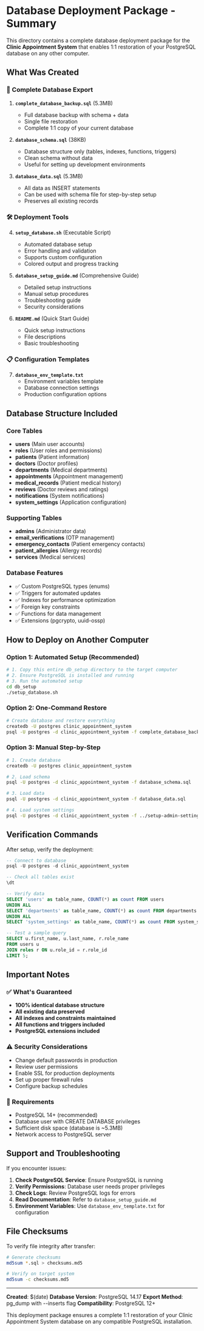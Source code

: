# Database Deployment Package - Summary

This directory contains a complete database deployment package for the **Clinic Appointment System** that enables 1:1 restoration of your PostgreSQL database on any other computer.

## What Was Created

### 📁 Complete Database Export
1. **`complete_database_backup.sql`** (5.3MB)
   - Full database backup with schema + data
   - Single file restoration
   - Complete 1:1 copy of your current database

2. **`database_schema.sql`** (38KB)
   - Database structure only (tables, indexes, functions, triggers)
   - Clean schema without data
   - Useful for setting up development environments

3. **`database_data.sql`** (5.3MB)
   - All data as INSERT statements
   - Can be used with schema file for step-by-step setup
   - Preserves all existing records

### 🛠️ Deployment Tools
4. **`setup_database.sh`** (Executable Script)
   - Automated database setup
   - Error handling and validation
   - Supports custom configuration
   - Colored output and progress tracking

5. **`database_setup_guide.md`** (Comprehensive Guide)
   - Detailed setup instructions
   - Manual setup procedures
   - Troubleshooting guide
   - Security considerations

6. **`README.md`** (Quick Start Guide)
   - Quick setup instructions
   - File descriptions
   - Basic troubleshooting

### 📋 Configuration Templates
7. **`database_env_template.txt`**
   - Environment variables template
   - Database connection settings
   - Production configuration options

## Database Structure Included

### Core Tables
- **users** (Main user accounts)
- **roles** (User roles and permissions)
- **patients** (Patient information)
- **doctors** (Doctor profiles)
- **departments** (Medical departments)
- **appointments** (Appointment management)
- **medical_records** (Patient medical history)
- **reviews** (Doctor reviews and ratings)
- **notifications** (System notifications)
- **system_settings** (Application configuration)

### Supporting Tables
- **admins** (Administrator data)
- **email_verifications** (OTP management)
- **emergency_contacts** (Patient emergency contacts)
- **patient_allergies** (Allergy records)
- **services** (Medical services)

### Database Features
- ✅ Custom PostgreSQL types (enums)
- ✅ Triggers for automated updates
- ✅ Indexes for performance optimization
- ✅ Foreign key constraints
- ✅ Functions for data management
- ✅ Extensions (pgcrypto, uuid-ossp)

## How to Deploy on Another Computer

### Option 1: Automated Setup (Recommended)
```bash
# 1. Copy this entire db_setup directory to the target computer
# 2. Ensure PostgreSQL is installed and running
# 3. Run the automated setup
cd db_setup
./setup_database.sh
```

### Option 2: One-Command Restore
```bash
# Create database and restore everything
createdb -U postgres clinic_appointment_system
psql -U postgres -d clinic_appointment_system -f complete_database_backup.sql
```

### Option 3: Manual Step-by-Step
```bash
# 1. Create database
createdb -U postgres clinic_appointment_system

# 2. Load schema
psql -U postgres -d clinic_appointment_system -f database_schema.sql

# 3. Load data
psql -U postgres -d clinic_appointment_system -f database_data.sql

# 4. Load system settings
psql -U postgres -d clinic_appointment_system -f ../setup-admin-settings.sql
```

## Verification Commands

After setup, verify the deployment:

```sql
-- Connect to database
psql -U postgres -d clinic_appointment_system

-- Check all tables exist
\dt

-- Verify data
SELECT 'users' as table_name, COUNT(*) as count FROM users
UNION ALL
SELECT 'departments' as table_name, COUNT(*) as count FROM departments
UNION ALL
SELECT 'system_settings' as table_name, COUNT(*) as count FROM system_settings;

-- Test a sample query
SELECT u.first_name, u.last_name, r.role_name 
FROM users u 
JOIN roles r ON u.role_id = r.role_id 
LIMIT 5;
```

## Important Notes

### ✅ What's Guaranteed
- **100% identical database structure**
- **All existing data preserved**
- **All indexes and constraints maintained**
- **All functions and triggers included**
- **PostgreSQL extensions included**

### ⚠️ Security Considerations
- Change default passwords in production
- Review user permissions
- Enable SSL for production deployments
- Set up proper firewall rules
- Configure backup schedules

### 🔧 Requirements
- PostgreSQL 14+ (recommended)
- Database user with CREATE DATABASE privileges
- Sufficient disk space (database is ~5.3MB)
- Network access to PostgreSQL server

## Support and Troubleshooting

If you encounter issues:

1. **Check PostgreSQL Service**: Ensure PostgreSQL is running
2. **Verify Permissions**: Database user needs proper privileges
3. **Check Logs**: Review PostgreSQL logs for errors
4. **Read Documentation**: Refer to `database_setup_guide.md`
5. **Environment Variables**: Use `database_env_template.txt` for configuration

## File Checksums

To verify file integrity after transfer:

```bash
# Generate checksums
md5sum *.sql > checksums.md5

# Verify on target system
md5sum -c checksums.md5
```

---

**Created**: $(date)
**Database Version**: PostgreSQL 14.17
**Export Method**: pg_dump with --inserts flag
**Compatibility**: PostgreSQL 12+

This deployment package ensures a complete 1:1 restoration of your Clinic Appointment System database on any compatible PostgreSQL installation. 